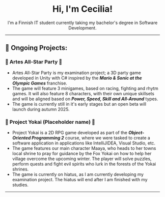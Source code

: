 <h1 align='center'>  Hi, I'm Cecilia!  </h1>
<p align='center'>
  I'm a Finnish IT student currently taking my bachelor's degree in Software Development.
</p>

  ---
  ## 💬 Ongoing Projects:
  
  ### 🎈 Artes All-Star Party 🎈

  - Artes All-Star Party is my examination project; a 3D party game developed in Unity with C# inspired by the ***Mario & Sonic at the Olympic Games*** franchise.
  - The game will feature 3 minigames, based on racing, fighting and rhytm games. It will also feature 8 characters, with their own unique skillsets and will be aligned based on ***Power, Speed, Skill and All-Around*** types.
  - The game is currently still in it's early stages but an open beta will launch during autumn 2025.

### 🦊 Project Yokai (Placeholder name) 🦊
  - Project Yokai is a 2D RPG game developed as part of the ***Object-Oriented Programming 2*** course, where we were tasked to create a software application in applications like IntelliJIDEA, Visual Studio, etc.
  - The game features our main character Maaya, who heads to her towns local shrine to pray for guidance by the Fox Yokai on how to help her village overcome the upcoming winter. The player will solve puzzles, perform quests and fight evil spirits who lurk in the forests of the Yokai shrines.  
  - The game is currently on hiatus, as I am currently developing my examination project. The hiatus will end after I am finished with my studies. 

  ---

